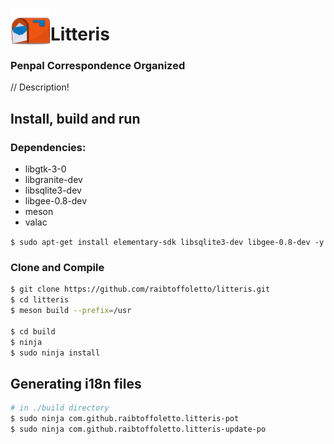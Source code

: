<!--
* Copyright (c) 2019 Raí B. Toffoletto (https://toffoletto.me)
*
* This program is free software; you can redistribute it and/or
* modify it under the terms of the GNU General Public
* License as published by the Free Software Foundation; either
* version 2 of the License, or (at your option) any later version.
*
* This program is distributed in the hope that it will be useful,
* but WITHOUT ANY WARRANTY; without even the implied warranty of
* MERCHANTABILITY or FITNESS FOR A PARTICULAR PURPOSE.  See the GNU
* General Public License for more details.
*
* You should have received a copy of the GNU General Public
* License along with this program; if not, write to the
* Free Software Foundation, Inc., 51 Franklin Street, Fifth Floor,
* Boston, MA 02110-1301 USA
*
* Authored by: Raí B. Toffoletto <rai@toffoletto.me>
* falta icones, screenshot, descrição et files infos
-->

<p align="center">
  <img align="left" width="64" height="64" src="data/icons/com.github.raibtoffoletto.litteris.svg" />
  <h1 class="rich-diff-level-zero">Litteris</h1>
  <h3>Penpal Correspondence Organized</h3>
</p>

// Description!

## Install, build and run
### Dependencies:
 - libgtk-3-0
 - libgranite-dev
 - libsqlite3-dev
 - libgee-0.8-dev
 - meson
 - valac

`$ sudo apt-get install elementary-sdk libsqlite3-dev libgee-0.8-dev -y`

### Clone and Compile
```bash
$ git clone https://github.com/raibtoffoletto/litteris.git
$ cd litteris
$ meson build --prefix=/usr

$ cd build
$ ninja
$ sudo ninja install
```

## Generating i18n files
```bash
# in ./build directory
$ sudo ninja com.github.raibtoffoletto.litteris-pot
$ sudo ninja com.github.raibtoffoletto.litteris-update-po
```

